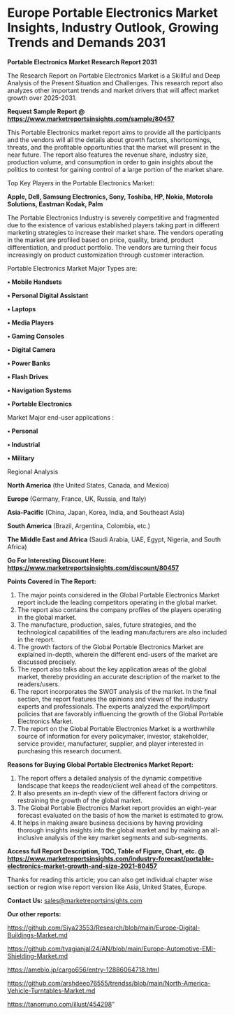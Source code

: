# Europe Portable Electronics Market Insights, Industry Outlook, Growing Trends and Demands 2031

<strong>Portable Electronics Market Research Report 2031</strong>

The Research Report on Portable Electronics Market is a Skillful and Deep Analysis of the Present Situation and Challenges. This research report also analyzes other important trends and market drivers that will affect market growth over 2025-2031.

<strong>Request Sample Report @ <a href=https://www.marketreportsinsights.com/sample/80457>https://www.marketreportsinsights.com/sample/80457</a></strong>

This Portable Electronics market report aims to provide all the participants and the vendors will all the details about growth factors, shortcomings, threats, and the profitable opportunities that the market will present in the near future. The report also features the revenue share, industry size, production volume, and consumption in order to gain insights about the politics to contest for gaining control of a large portion of the market share.

Top Key Players in the Portable Electronics Market:

<strong>Apple, Dell, Samsung Electronics, Sony, Toshiba, HP, Nokia, Motorola Solutions, Eastman Kodak, Palm</strong>

The Portable Electronics Industry is severely competitive and fragmented due to the existence of various established players taking part in different marketing strategies to increase their market share. The vendors operating in the market are profiled based on price, quality, brand, product differentiation, and product portfolio. The vendors are turning their focus increasingly on product customization through customer interaction.

Portable Electronics Market Major Types are:

<strong>• Mobile Handsets

• Personal Digital Assistant

• Laptops

• Media Players

• Gaming Consoles

• Digital Camera

• Power Banks

• Flash Drives

• Navigation Systems

• Portable Electronics</strong>

Market Major end-user applications :

<strong>• Personal

• Industrial

• Military</strong>

Regional Analysis

</u><strong><b>North America</b></strong> (the United States, Canada, and Mexico)

<strong><b>Europe </b></strong>(Germany, France, UK, Russia, and Italy)

<strong><b>Asia-Pacific</b></strong> (China, Japan, Korea, India, and Southeast Asia)

<strong><b>South America</b></strong> (Brazil, Argentina, Colombia, etc.)

<strong><b>The Middle East and Africa</b></strong> (Saudi Arabia, UAE, Egypt, Nigeria, and South Africa)

<strong>Go For Interesting Discount Here: <a href=https://www.marketreportsinsights.com/discount/80457>https://www.marketreportsinsights.com/discount/80457</a></strong>

<strong>Points Covered in The Report:</strong>
<ol>
  <li>The major points considered in the Global Portable Electronics Market report include the leading competitors operating in the global market.</li>
  <li>The report also contains the company profiles of the players operating in the global market.</li>
  <li>The manufacture, production, sales, future strategies, and the technological capabilities of the leading manufacturers are also included in the report.</li>
  <li>The growth factors of the Global Portable Electronics Market are explained in-depth, wherein the different end-users of the market are discussed precisely.</li>
  <li>The report also talks about the key application areas of the global market, thereby providing an accurate description of the market to the readers/users.</li>
  <li>The report incorporates the SWOT analysis of the market. In the final section, the report features the opinions and views of the industry experts and professionals. The experts analyzed the export/import policies that are favorably influencing the growth of the Global Portable Electronics Market.</li>
  <li>The report on the Global Portable Electronics Market is a worthwhile source of information for every policymaker, investor, stakeholder, service provider, manufacturer, supplier, and player interested in purchasing this research document.</li>
</ol>
<strong>Reasons for Buying Global Portable Electronics Market Report:</strong>

<ol>
  <li>The report offers a detailed analysis of the dynamic competitive landscape that keeps the reader/client well ahead of the competitors.</li>
  <li>It also presents an in-depth view of the different factors driving or restraining the growth of the global market.</li>
  <li>The Global Portable Electronics Market report provides an eight-year forecast evaluated on the basis of how the market is estimated to grow.</li>
  <li>It helps in making aware business decisions by having providing thorough insights insights into the global market and by making an all-inclusive analysis of the key market segments and sub-segments.</li>
</ol>
<strong>Access full Report Description, TOC, Table of Figure, Chart, etc. @ <a href=https://www.marketreportsinsights.com/industry-forecast/portable-electronics-market-growth-and-size-2021-80457>https://www.marketreportsinsights.com/industry-forecast/portable-electronics-market-growth-and-size-2021-80457</a></strong>


Thanks for reading this article; you can also get individual chapter wise section or region wise report version like Asia, United States, Europe.

<strong>Contact Us:</strong>
sales@marketreportsinsights.com

<strong>Our other reports:</strong>

<a href=https://github.com/Siya23553/Research/blob/main/Europe-Digital-Buildings-Market.md>https://github.com/Siya23553/Research/blob/main/Europe-Digital-Buildings-Market.md</a>

<a href=https://github.com/tyagianjali24/AN/blob/main/Europe-Automotive-EMI-Shielding-Market.md>https://github.com/tyagianjali24/AN/blob/main/Europe-Automotive-EMI-Shielding-Market.md</a>

<a href=https://ameblo.jp/cargo656/entry-12886064718.html>https://ameblo.jp/cargo656/entry-12886064718.html</a>

<a href=https://github.com/arshdeep76555/trendss/blob/main/North-America-Vehicle-Turntables-Market.md>https://github.com/arshdeep76555/trendss/blob/main/North-America-Vehicle-Turntables-Market.md</a>

<a href=https://tanomuno.com/illust/454298>https://tanomuno.com/illust/454298</a>"
